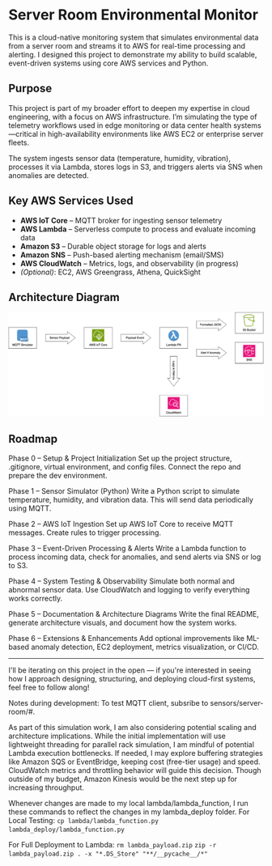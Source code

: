 # Server Room Environmental Monitor

This is a cloud-native monitoring system that simulates environmental data from a server room and streams it to AWS for real-time processing and alerting. I designed this project to demonstrate my ability to build scalable, event-driven systems using core AWS services and Python.

## Purpose

This project is part of my broader effort to deepen my expertise in cloud engineering, with a focus on AWS infrastructure. I’m simulating the type of telemetry workflows used in edge monitoring or data center health systems—critical in high-availability environments like AWS EC2 or enterprise server fleets.

The system ingests sensor data (temperature, humidity, vibration), processes it via Lambda, stores logs in S3, and triggers alerts via SNS when anomalies are detected.

## Key AWS Services Used

- **AWS IoT Core** – MQTT broker for ingesting sensor telemetry
- **AWS Lambda** – Serverless compute to process and evaluate incoming data
- **Amazon S3** – Durable object storage for logs and alerts
- **Amazon SNS** – Push-based alerting mechanism (email/SMS)
- **AWS CloudWatch** – Metrics, logs, and observability (in progress)
- *(Optional)*: EC2, AWS Greengrass, Athena, QuickSight

## Architecture Diagram

![Architecture](docs/architecture_diagram.png)

## Roadmap

Phase 0 – Setup & Project Initialization
Set up the project structure, .gitignore, virtual environment, and config files. Connect the repo and prepare the dev environment.

Phase 1 – Sensor Simulator (Python)
Write a Python script to simulate temperature, humidity, and vibration data. This will send data periodically using MQTT.

Phase 2 – AWS IoT Ingestion
Set up AWS IoT Core to receive MQTT messages. Create rules to trigger processing.

Phase 3 – Event-Driven Processing & Alerts
Write a Lambda function to process incoming data, check for anomalies, and send alerts via SNS or log to S3.

Phase 4 – System Testing & Observability
Simulate both normal and abnormal sensor data. Use CloudWatch and logging to verify everything works correctly.

Phase 5 – Documentation & Architecture Diagrams
Write the final README, generate architecture visuals, and document how the system works.

Phase 6 – Extensions & Enhancements
Add optional improvements like ML-based anomaly detection, EC2 deployment, metrics visualization, or CI/CD.

---

I'll be iterating on this project in the open — if you're interested in seeing how I approach designing, structuring, and deploying cloud-first systems, feel free to follow along!

Notes during development:
To test MQTT client, subsribe to sensors/server-room/#.

As part of this simulation work, I am also considering potential scaling and architecture implications. While the initial implementation will use lightweight threading for parallel rack simulation, I am mindful of potential Lambda execution bottlenecks. If needed, I may explore buffering strategies like Amazon SQS or EventBridge, keeping cost (free-tier usage) and speed. CloudWatch metrics and throttling behavior will guide this decision. Though outside of my budget, Amazon Kinesis would be the next step up for increasing throughput.

Whenever changes are made to my local lambda/lambda_function, I run these commands to reflect the changes in my lambda_deploy folder.
For Local Testing:
`cp lambda/lambda_function.py lambda_deploy/lambda_function.py`

For Full Deployment to Lambda:
`rm lambda_payload.zip`
`zip -r lambda_payload.zip . -x "*.DS_Store" "**/__pycache__/*"`
